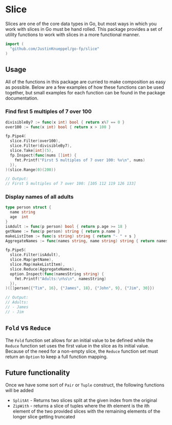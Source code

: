 # Slice

Slices are one of the core data types in Go, but most ways in which you work with slices in Go must be hand rolled. This package provides a set of utility functions to work with slices in a more functional manner.

```go
import (
  "github.com/JustinKnueppel/go-fp/slice"
)
```

## Usage

All of the functions in this package are curried to make composition as easy as possible. Below are a few examples of how these functions can be used together, but small examples for each function can be found in the package documentation.

### Find first 5 multiples of 7 over 100

```go
divisibleBy7 := func(x int) bool { return x%7 == 0 }
over100 := func(x int) bool { return x > 100 }

fp.Pipe4(
  slice.Filter(over100),
  slice.Filter(divisibleBy7),
  slice.Take[int](5),
  fp.Inspect(func(nums []int) {
    fmt.Printf("First 5 multiples of 7 over 100: %v\n", nums)
  }),
)(slice.Range(0)(200))

// Output:
// First 5 multiples of 7 over 100: [105 112 119 126 133]
```

### Display names of all adults

```go
type person struct {
  name string
  age  int
}
isAdult := func(p person) bool { return p.age >= 18 }
getName := func(p person) string { return p.name }
makeListItem := func(s string) string { return "- " + s }
AggregateNames := func(names string, name string) string { return names + "\n" + name }

fp.Pipe5(
  slice.Filter(isAdult),
  slice.Map(getName),
  slice.Map(makeListItem),
  slice.Reduce(AggregateNames),
  option.Inspect(func(namesString string) {
    fmt.Printf("Adults:\n%s\n", namesString)
  }),
)([]person{{"Tim", 16}, {"James", 18}, {"John", 9}, {"Jim", 30}})

// Output:
// Adults:
// - James
// - Jim
```

## `Fold` vs `Reduce`

The `Fold` function set allows for an initial value to be defined while the `Reduce` function set uses the first value in the slice as its initial value. Because of the need for a non-empty slice, the `Reduce` function set must return an `Option` to keep a full function mapping.

## Future functionality

Once we have some sort of `Pair` or `Tuple` construct, the following functions will be added

- `SplitAt` - Returns two slices split at the given index from the original
- `ZipWith` - returns a slice of tuples where the ith element is the ith element of the two provided slices with the remaining elements of the longer slice getting truncated
